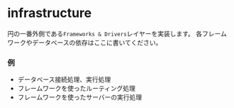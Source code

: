 # infrastructure
円の一番外側である`Frameworks & Drivers`レイヤーを実装します。
各フレームワークやデータベースの依存はここに書いてください。

### 例
- データベース接続処理、実行処理
- フレームワークを使ったルーティング処理
- フレームワークを使ったサーバーの実行処理